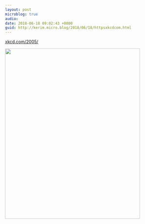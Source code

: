```yaml
---
layout: post
microblog: true
audio: 
date: 2018-06-18 09:02:43 +0800
guid: http://kerim.micro.blog/2018/06/18/httpsxkcdcom.html
---
```

[xkcd.com/2005/](https://xkcd.com/2005/)

<img src="http://micro.oxus.net/uploads/2018/8b2ecaffda.jpg" width="443" height="557" />

